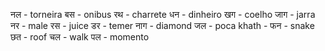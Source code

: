 नल  - torneira
बस - onibus 
रथ - charrete
धन - dinheiro
खग - coelho 
जाग - jarra 
नर - male 
रस - juice
डर - temer 
नाग - diamond
जल - poca
khath - 
फन - snake
छत - roof
चल - walk
पल - momento


